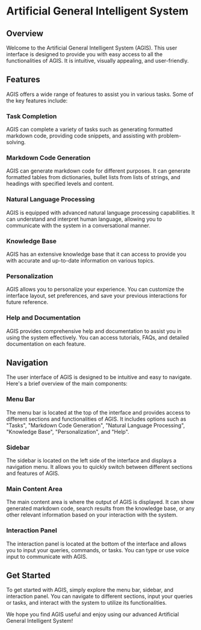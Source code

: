 # Artificial General Intelligent System

## Overview
Welcome to the Artificial General Intelligent System (AGIS). This user interface is designed to provide you with easy access to all the functionalities of AGIS. It is intuitive, visually appealing, and user-friendly.

## Features
AGIS offers a wide range of features to assist you in various tasks. Some of the key features include:

### Task Completion
AGIS can complete a variety of tasks such as generating formatted markdown code, providing code snippets, and assisting with problem-solving.

### Markdown Code Generation
AGIS can generate markdown code for different purposes. It can generate formatted tables from dictionaries, bullet lists from lists of strings, and headings with specified levels and content.

### Natural Language Processing
AGIS is equipped with advanced natural language processing capabilities. It can understand and interpret human language, allowing you to communicate with the system in a conversational manner.

### Knowledge Base
AGIS has an extensive knowledge base that it can access to provide you with accurate and up-to-date information on various topics.

### Personalization
AGIS allows you to personalize your experience. You can customize the interface layout, set preferences, and save your previous interactions for future reference.

### Help and Documentation
AGIS provides comprehensive help and documentation to assist you in using the system effectively. You can access tutorials, FAQs, and detailed documentation on each feature.

## Navigation
The user interface of AGIS is designed to be intuitive and easy to navigate. Here's a brief overview of the main components:

### Menu Bar
The menu bar is located at the top of the interface and provides access to different sections and functionalities of AGIS. It includes options such as "Tasks", "Markdown Code Generation", "Natural Language Processing", "Knowledge Base", "Personalization", and "Help".

### Sidebar
The sidebar is located on the left side of the interface and displays a navigation menu. It allows you to quickly switch between different sections and features of AGIS.

### Main Content Area
The main content area is where the output of AGIS is displayed. It can show generated markdown code, search results from the knowledge base, or any other relevant information based on your interaction with the system.

### Interaction Panel
The interaction panel is located at the bottom of the interface and allows you to input your queries, commands, or tasks. You can type or use voice input to communicate with AGIS.

## Get Started
To get started with AGIS, simply explore the menu bar, sidebar, and interaction panel. You can navigate to different sections, input your queries or tasks, and interact with the system to utilize its functionalities.

We hope you find AGIS useful and enjoy using our advanced Artificial General Intelligent System!

